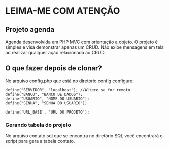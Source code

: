 # LEIMA-ME COM ATENÇÃO

## Projeto agenda

Agenda desenvolvida em PHP MVC com orientação a objeto.
O projeto é simples e visa demonstrar apenas um CRUD.
Não exibe mensagens em tela ao realizar qualquer ação relacionada
ao CRUD.

## O que fazer depois de clonar?

No arquivo config.php que está no diretório config
configure:

```
define("SERVIDOR", "localhost"); //Altere se for remoto
define("BANCO", "BANCO DE DADOS");
define("USUARIO", "NOME DO USUARIO");
define("SENHA", "SENHA DO USUARIO");

define('URL_BASE', 'URL DO PROJETO');
```

### Gerando tabela do projeto

No arquivo contato.sql que se encontra no diretório SQL você encontrará o script
para gera a tabela contato.
